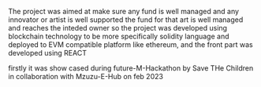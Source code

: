 The project was aimed at make sure any fund is well managed and any innovator or artist is well supported the fund for that art is well managed and reaches the inteded owner so the project was developed using blockchain technology to be more specifically solidity language and deployed to EVM compatible platform like ethereum, and the front part was developed using REACT

firstly it was show cased during future-M-Hackathon by Save THe Children in collaboration with Mzuzu-E-Hub on feb 2023
